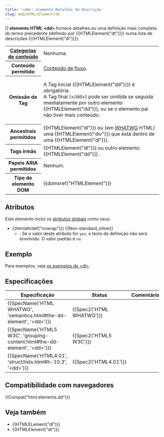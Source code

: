 ```yaml
---
title: '<dd>: elemento Detalhes da Descrição'
slug: Web/HTML/Element/dd
---
```

O **elemento HTML \<dd>** fornece detalhes ou uma definição mais completa do termo precedente (definido por {{HTMLElement("dt")}}) numa lista de descrições ({{HTMLElement("dl")}}).

<table class="properties">
  <tbody>
    <tr>
      <th scope="row">
        <a href="/pt-BR/docs/Web/Guide/HTML/Categorias_de_conteudo"
          >Categorias de conteúdo</a
        >
      </th>
      <td>Nenhuma.</td>
    </tr>
    <tr>
      <th scope="row">Conteúdo permitido</th>
      <td>
        <a
          href="/pt-BR/docs/Web/Guide/HTML/Categorias_de_conteudo#Conte%C3%BAdo_de_fluxo"
          >Conteúdo de fluxo</a
        >.
      </td>
    </tr>
    <tr>
      <th scope="row">Omissão de Tag</th>
      <td>
        <p>
          A Tag inicial ({{HTMLElement("dd")}}) é obrigatória.<br />A Tag
          final (&#x3C;/dd>) pode ser omitida se seguida imediatamente por outro
          elemento {{HTMLElement("dd")}}, ou se o elemento pai não tiver
          mais conteúdo.
        </p>
      </td>
    </tr>
    <tr>
      <th scope="row">Ancestrais permitidos</th>
      <td>
        {{HTMLElement("dl")}} ou (em
        <a href="/pt-BR/docs/Glossary/WHATWG">WHATWG</a> HTML) uma
        {{HTMLElement("div")}} que está dentro de uma
        {{HTMLElement("dl")}}.
      </td>
    </tr>
    <tr>
      <th scope="row">Tags irmãs</th>
      <td>
        {{HTMLElement("dt")}} ou outro elemento
        {{HTMLElement("dd")}} .
      </td>
    </tr>
    <tr>
      <th scope="row">Papeis ARIA permitidos</th>
      <td>Nenhum.</td>
    </tr>
    <tr>
      <th scope="row">Tipo de elemento DOM</th>
      <td>{{domxref("HTMLElement")}}</td>
    </tr>
  </tbody>
</table>

## Atributos

Este elemento inclui os [atributos globais](/pt-BR/docs/Web/HTML/Global_attributes) como seus.

- {{htmlattrdef("nowrap")}} {{Non-standard_inline}}
  - : Se o valor deste atributo for `yes`, o texto de definição não será envolvido. O valor padrão é `no`.

## Exemplo

Para exemplos, veja [os exemplos de \<dl>](/pt-BR/docs/Web/HTML/Element/dl#Exemplos).

## Especificações

| Especificação                                                                                            | Status                           | Comentário |
| -------------------------------------------------------------------------------------------------------- | -------------------------------- | ---------- |
| {{SpecName('HTML WHATWG', 'semantics.html#the-dd-element', '&lt;dd&gt;')}}     | {{Spec2('HTML WHATWG')}} |            |
| {{SpecName('HTML5 W3C', 'grouping-content.html#the-dd-element', '&lt;dd&gt;')}} | {{Spec2('HTML5 W3C')}}     |            |
| {{SpecName('HTML4.01', 'struct/lists.html#h-10.3', '&lt;dd&gt;')}}                 | {{Spec2('HTML4.01')}}     |            |

## Compatibilidade com navegadores

{{Compat("html.elements.dd")}}

## Veja também

- {{HTMLELement("dl")}}
- {{HTMLElement("dt")}}

